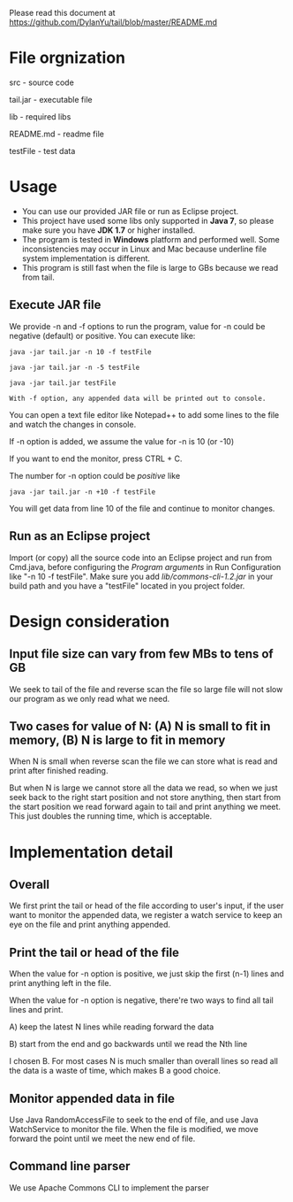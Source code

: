 Please read this document at https://github.com/DylanYu/tail/blob/master/README.md

# File orgnization

src - source code

tail.jar - executable file

lib - required libs

README.md - readme file

testFile - test data

# Usage

* You can use our provided JAR file or run as Eclipse project.
* This project have used some libs only supported in **Java 7**, so please make sure you have **JDK 1.7** or higher installed.
* The program is tested in **Windows** platform and performed well. Some inconsistencies may occur in Linux and Mac because underline file system implementation is different.
* This program is still fast when the file is large to GBs because we read from tail.

## Execute JAR file

We provide -n and -f options to run the program, value for -n could be negative (default) or positive. 
You can execute like:

	java -jar tail.jar -n 10 -f testFile

	java -jar tail.jar -n -5 testFile

	java -jar tail.jar testFile

	With -f option, any appended data will be printed out to console.

You can open a text file editor like Notepad++ to add some lines to
the file and watch the changes in console.

If -n option is added, we assume the value for -n is 10 (or -10)

If you want to end the monitor, press CTRL + C.

The number for -n option could be *positive* like

	java -jar tail.jar -n +10 -f testFile

You will get data from line 10 of the file and continue to monitor changes.

## Run as an Eclipse project

Import (or copy) all the source code into an Eclipse project and run from Cmd.java, 
before configuring the *Program arguments* in Run Configuration like "-n 10 -f testFile". 
Make sure you add *lib/commons-cli-1.2.jar* in your build path and you have a 
"testFile" located in you project folder.

# Design consideration

## Input file size can vary from few MBs to tens of GB

We seek to tail of the file and reverse scan the file so large 
file will not slow our program as we only read what we need.

## Two cases for value of N: (A) N is small to fit in memory, (B) N is large to fit in memory

When N is small when reverse scan the file we can store what is read and
print after finished reading. 

But when N is large we cannot store all the data we read, so when we just seek back to the 
right start position and not store anything, then start from the start position we read forward 
again to tail and print anything we meet. This just doubles the running time, which is acceptable.

# Implementation detail

## Overall

We first print the tail or head of the file according to user's input, if the 
user want to monitor the appended data, we register a watch service to keep an
eye on the file and print anything appended.

## Print the tail or head of the file

When the value for -n option is positive, we just skip the first (n-1) lines and
print anything left in the file.

When the value for -n option is negative, there're two ways to find all tail lines
and print. 

A) keep the latest N lines while reading forward the data

B) start from the end and go backwards until we read the Nth line

I chosen B. For most cases N is much smaller than overall lines so read all the data is a waste 
of time, which makes B a good choice.


## Monitor appended data in file

Use Java RandomAccessFile to seek to the end of file, and use Java WatchService to monitor
the file. When the file is modified, we move forward the point until we meet the new end of file.

## Command line parser

We use Apache Commons CLI to implement the parser